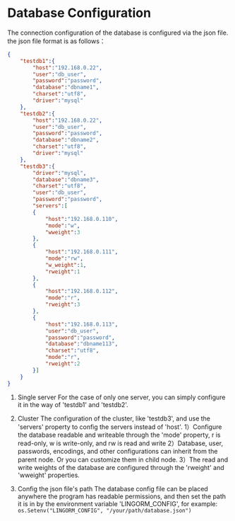 # Database Configuration

The connection configuration of the database is configured via the json file. the json file format is as follows：

```json
{
    "testdb1":{
        "host":"192.168.0.22",
        "user":"db_user",
        "password":"password",
        "database":"dbname1",
        "charset":"utf8",
        "driver":"mysql"
    },
    "testdb2":{
        "host":"192.168.0.22",
        "user":"db_user",
        "password":"password",
        "database":"dbname2",
        "charset":"utf8",
        "driver":"mysql"
    },
    "testdb3":{
        "driver":"mysql",
        "database":"dbname3",
        "charset":"utf8",
        "user":"db_user",
        "password":"password",
        "servers":[
        {
            "host":"192.168.0.110",
            "mode":"w",
            "wweight":3
        },
        {
            "host":"192.168.0.111",
            "mode":"rw",
            "w_weight":1,
            "rweight":1
        },
        {
            "host":"192.168.0.112",
            "mode":"r",
            "rweight":3
        },
        {
            "host":"192.168.0.113",
            "user":"db_user",
            "password":"password",
            "database":"dbname113",
            "charset":"utf8",
            "mode":"r",
            "rweight":2
        }]
    }
}
```

1. Single server
For the case of only one server, you can simply configure it in the way of 'testdb1' and 'testdb2'.

2. Cluster
The configuration of the cluster, like 'testdb3', and use the 'servers' property to config the servers instead of 'host'.
1）Configure the database readable and writeable through the 'mode' property, r is read-only, w is write-only, and rw is read and write
2）Database, user, passwords, encodings, and other configurations can inherit from the parent node. Or you can customize them in child node.
3）The read and write weights of the database are configured through the 'rweight' and 'wweight' properties.

3. Config the json file's path
The database config file can be placed anywhere the program has readable permissions, and then set the path it is in by the environment variable 'LINGORM_CONFIG', for example:
`os.Setenv("LINGORM_CONFIG", "/your/path/database.json")`
